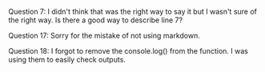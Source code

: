 Question 7: I didn't think that was the right way to say it but I wasn't sure of the right way. Is there a good way to describe line 7?

Question 17: Sorry for the mistake of not using markdown.

Question 18: I forgot to remove the console.log() from the function. I was using them to easily check outputs.
